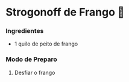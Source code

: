 # Strogonoff de Frango :chicken:

### Ingredientes

- 1 quilo de peito de frango

### Modo de Preparo

1. Desfiar o frango

### 

